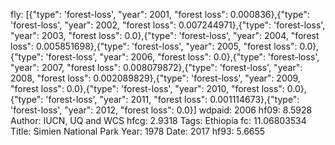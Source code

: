 fly: [{"type": 'forest-loss', "year": 2001, "forest loss": 0.000836},{"type": 'forest-loss', "year": 2002, "forest loss": 0.007244971},{"type": 'forest-loss', "year": 2003, "forest loss": 0.0},{"type": 'forest-loss', "year": 2004, "forest loss": 0.005851698},{"type": 'forest-loss', "year": 2005, "forest loss": 0.0},{"type": 'forest-loss', "year": 2006, "forest loss": 0.0},{"type": 'forest-loss', "year": 2007, "forest loss": 0.008079872},{"type": 'forest-loss', "year": 2008, "forest loss": 0.002089829},{"type": 'forest-loss', "year": 2009, "forest loss": 0.0},{"type": 'forest-loss', "year": 2010, "forest loss": 0.0},{"type": 'forest-loss', "year": 2011, "forest loss": 0.001114673},{"type": 'forest-loss', "year": 2012, "forest loss": 0.0}]
wdpaid: 2006
hf09: 8.5928
Author: IUCN, UQ and WCS
hfcg: 2.9318
Tags: Ethiopia
fc: 11.06803534
Title: Simien National Park
Year: 1978
Date: 2017
hf93: 5.6655
